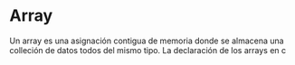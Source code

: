 # Array

Un array es una asignación contigua de memoria donde se almacena una colleción de datos todos del mismo tipo.
La declaración de los arrays en c



